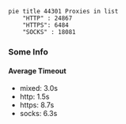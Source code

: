 
```mermaid
pie title 44301 Proxies in list
    "HTTP" : 24867
    "HTTPS": 6484
    "SOCKS" : 18081
```

### Some Info
#### Average Timeout

- mixed: 3.0s
- http: 1.5s
- https: 8.7s
- socks: 6.3s